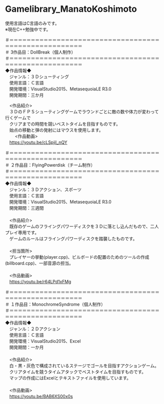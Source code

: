 # Gamelibrary_ManatoKoshimoto  
使用言語はC言語のみです。  
※現在C++勉強中です。  
  
＃＝＝＝＝＝＝＝＝＝＝＝＝＝＝＝＝＝＝＝＝＝＝＝＝＝＝＝＝＝＝＝＝＝＝＝＝＝＝＝＝＝＝＝＝＝＝＝＝＝＝＝＝＝  
＃	3作品目：DollBreak（個人制作）  
＃＝＝＝＝＝＝＝＝＝＝＝＝＝＝＝＝＝＝＝＝＝＝＝＝＝＝＝＝＝＝＝＝＝＝＝＝＝＝＝＝＝＝＝＝＝＝＝＝＝＝＝＝＝  
◆作品情報◆  
　ジャンル：３Ｄシューティング   
　使用言語：Ｃ言語  
　開発環境：VisualStudio2015、MetasequoiaLE R3.0  
　開発期間：三か月  
  
　<作品紹介>  
　３ＤのＦＰＳシューティングゲームでラウンドごとに敵の数や体力が変わって行くゲームで  
　クリアまでの時間を競いベストタイムを目指すものです。  
　始点の移動と弾の発射にはマウスを使用します。  
　
　<作品動画>  
　https://youtu.be/cLSpjil_nQY  
  
＃＝＝＝＝＝＝＝＝＝＝＝＝＝＝＝＝＝＝＝＝＝＝＝＝＝＝＝＝＝＝＝＝＝＝＝＝＝＝＝＝＝＝＝＝＝＝＝＝＝＝＝＝＝  
＃	２作品目：FlyingPowerdisk（チーム制作）  
＃＝＝＝＝＝＝＝＝＝＝＝＝＝＝＝＝＝＝＝＝＝＝＝＝＝＝＝＝＝＝＝＝＝＝＝＝＝＝＝＝＝＝＝＝＝＝＝＝＝＝＝＝＝  
◆作品情報◆  
　ジャンル：３Ｄアクション、スポーツ  
　使用言語：Ｃ言語  
　開発環境：VisualStudio2015、MetasequoiaLE R3.0  
　開発期間：三週間  
　  
　<作品紹介>  
　既存のゲームのフライングパワーディスクを３Ｄに落とし込んだもので、二人プレイ専用です。  
　ゲームのルールはフライングパワーディスクを踏襲したものです。  
　  
　<担当箇所>  
　プレイヤーの挙動(player.cpp)、ビルボードの配置のためのツールの作成(billboard.cpp)、一部音源の担当。  
　  
　<作品動画>  
　https://youtu.be/r64LPd1xFMg  

＃＝＝＝＝＝＝＝＝＝＝＝＝＝＝＝＝＝＝＝＝＝＝＝＝＝＝＝＝＝＝＝＝＝＝＝＝＝＝＝＝＝＝＝＝＝＝＝＝＝＝＝＝＝  
＃	１作品目：MonochromeSyndrome（個人制作）  
＃＝＝＝＝＝＝＝＝＝＝＝＝＝＝＝＝＝＝＝＝＝＝＝＝＝＝＝＝＝＝＝＝＝＝＝＝＝＝＝＝＝＝＝＝＝＝＝＝＝＝＝＝＝  
◆作品情報◆  
　ジャンル：２Ｄアクション  
　使用言語：Ｃ言語  
　開発環境：VisualStudio2015、Excel  
　開発期間：一か月  
　  
　<作品紹介>  
　白・黒・灰色で構成されているステージでゴールを目指すアクションゲーム。  
　クリアタイムを競うタイムアタックでベストタイムを目指すものです。  
　マップの作成にはExcelとテキストファイルを使用しています。  
　  
　<作品動画>  
　https://youtu.be/BAB6XS00x0s  